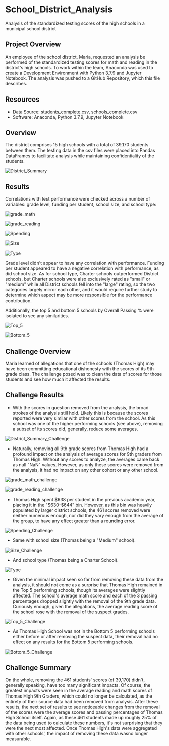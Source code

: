 # School_District_Analysis
Analysis of the standardized testing scores of the high schools in a municipal school district

## Project Overview
An employee of the school district, Maria, requested an analysis be performed of the standardized testing scores for math and reading in the district's high schools. To work within the team, Anaconda was used to create a Development Environment with Python 3.7.9 and Jupyter Notebook. The analysis was pushed to a GitHub Repository, which this file describes.

## Resources
- Data Source: students_complete.csv, schools_complete.csv
- Software: Anaconda, Python 3.7.9, Jupyter Notebook

## Overview
The district comprises 15 high schools with a total of 39,170 students between them. The testing data in the csv files were placed into Pandas DataFrames to facilitate analysis while maintaining confidentiality of the students.

![District_Summary](resources/District_Summary.jpg)

## Results
Correlations with test performance were checked across a number of variables: grade level, funding per student, school size, and school type:

![grade_math](resources/grade_math.jpg)

![grade_reading](resources/grade_reading.jpg) 

![Spending](resources/Spending.jpg)

![Size](resources/Size.jpg)

![Type](resources/Type.jpg)

Grade level didn't appear to have any correlation with performance. Funding per student appeared to have a negative correlation with performance, as did school size. As for school type, Charter schools outperformed District schools, but Charter schools were also exclusively rated as "small" or "medium" while all District schools fell into the "large" rating, so the two categories largely mirror each other, and it would require further study to determine which aspect may be more responsible for the performance contribution. 

Additionally, the top 5 and bottom 5 schools by Overall Passing % were isolated to see any similarities.

![Top_5](resources/Top_5.jpg)

![Bottom_5](resources/Bottom_5.jpg)

## Challenge Overview
Maria learned of allegations that one of the schools (Thomas High) may have been committing educational dishonesty with the scores of its 9th grade class. The challenge posed was to clean the data of scores for those students and see how much it affected the results.

## Challenge Results
* With the scores in question removed from the analysis, the broad strokes of the analysis still hold. Likely this is because the scores reported were very similar with other scores from the school. As this school was one of the higher performing schools (see above), removing a subset of its scores did, generally, reduce some averages.

![District_Summary_Challenge](resources/District_Summary_Challenge.jpg)

* Naturally, removing all 9th grade scores from Thomas High had a profound impact on the analysis of average scores for 9th graders from Thomas High. Without any scores to analyze, the averages came back as null "NaN" values. However, as only these scores were removed from the analysis, it had no impact on any other cohort or any other school.

![grade_math_challenge](resources/grade_math_challenge.jpg)

![grade_reading_challenge](resources/grade_reading_challenge.jpg)

* Thomas High spent $638 per student in the previous academic year, placing it in the "$630-$644" bin. However, as this bin was heavily populated by larger district schools, the 461 scores removed were neither numerous enough, nor did they vary enough from the average of the group, to have any effect greater than a rounding error.

![Spending_Challenge](resources/Spending_Challenge.jpg)

* Same with school size (Thomas being a "Medium" school).

![Size_Challenge](resources/Size_Challenge.jpg)

* And school type (Thomas being a Charter School).

![Type](resources/Type.jpg)

* Given the minimal impact seen so far from removing these data from the analysis, it should not come as a surprise that Thomas High remained in the Top 5 performing schools, though its averages were slightly affected. The school's average math score and each of the 3 passing percentages dropped slightly with the removal of the 9th grade data. Curiously enough, given the allegations, the average reading score of the school rose with the removal of the suspect grades.

![Top_5_Challenge](resources/Top_5_Challenge.jpg)

* As Thomas High School was not in the Bottom 5 performing schools either before or after removing the suspect data, their removal had no effect on any results for the Bottom 5 performing schools. 

![Bottom_5_Challenge](resources/Bottom_5_Challenge.jpg)

## Challenge Summary
On the whole, removing the 461 students' scores (of 39,170) didn't, generally speaking, have too many significant impacts. Of course, the greatest impacts were seen in the average reading and math scores of Thomas High 9th Graders, which could no longer be calculated, as the entirety of their source data had been removed from analysis. After these results, the next set of results to see noticeable changes from the removal of the scores were the average scores and passing percentages of Thomas High School itself. Again, as these 461 students made up roughly 25% of the data being used to calculate these numbers, it's not surprising that they were the next most affected. Once Thomas High's data were aggregated with other schools', the impact of removing these data wasno longer measurable.
